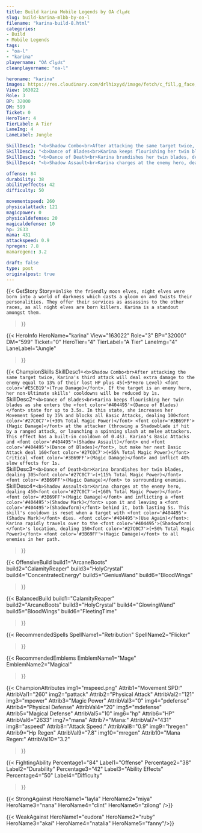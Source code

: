 ```yaml
---
title: Build karina Mobile Legends by OA ƈlყძε
slug: build-karina-mlbb-by-oa-l
filename: "karina-build-8.html"
categories: 
- Build 
- Mobile Legends
tags: 
- "oa-l"
- "karina"
playername: "OA ƈlყძε"
cleanplayername: "oa-l"

heroname: "karina"
images: https://res.cloudinary.com/drlhixyyd/image/fetch/c_fill,g_face,f_auto/https://cdn2-build.mobagenie.my.id/p/images/banner/full/karina.jpg
View: 163022 
Role: 3 
BP: 32000
DM: 599 
Ticket: 0 
HeroTier: 4 
TierLabel: A Tier 
LaneImg: 4
LaneLabel: Jungle 

SkillDesc1: "<b>Shadow Combo<br>After attacking the same target twice, Karina's third attack will deal extra damage to the enemy equal to 13% of their lost HP plus 45(+5*Hero Level) <font color='#E5CB19'>(True Damage)</font>. If the target is an enemy hero, her non-Ultimate skills' cooldowns will be reduced by 1s."   
SkillDesc2: "<b>Dance of Blades<br>Karina keeps flourishing her twin blades as she enters the <font color='#404495'>(Dance of Blades)</font> state for up to 3.5s. In this state, she increases her Movement Speed by 35% and blocks all Basic Attacks, dealing 100<font color='#27C0C7'>(+30% Total Magic Power)</font> <font color='#3B69FF'>(Magic Damage)</font> at the attacker (throwing a Shadowblade if hit by a ranged attack, or launching a spinning slash at melee attackers. This effect has a built-in cooldown of 0.4s). Karina's Basic Attacks and <font color='#404495'>(Shadow Assault)</font> end <font color='#404495'>(Dance of Blades)</font>, but make her next Basic Attack deal 160<font color='#27C0C7'>(+55% Total Magic Power)</font> Critical <font color='#3B69FF'>(Magic Damage)</font> and inflict 40% slow effects for 1s."   
SkillDesc3: "<b>Dance of Death<br>Karina brandishes her twin blades, dealing 305<font color='#27C0C7'>(+115% Total Magic Power)</font> <font color='#3B69FF'>(Magic Damage)</font> to surrounding enemies."   
SkillDesc4: "<b>Shadow Assault<br>Karina charges at the enemy hero, dealing 450<font color='#27C0C7'>(+160% Total Magic Power)</font> <font color='#3B69FF'>(Magic Damage)</font> and inflicting a <font color='#404495'>(Shadow Mark)</font> upon it and leaving a <font color='#404495'>(Shadowform)</font> behind it, both lasting 5s. This skill's cooldown is reset when a target with <font color='#404495'>(Shadow Mark)</font> dies. <font color='#404495'>(Use Again)</font>: Karina rapidly travels over to the <font color='#404495'>(Shadowform)</font>'s location, dealing 150<font color='#27C0C7'>(+50% Total Magic Power)</font> <font color='#3B69FF'>(Magic Damage)</font> to all enemies in her path."  

offense: 84 
durability: 38 
abilityeffects: 42 
difficulty: 50 

movementspeed: 260
physicalattack: 121
magicpower: 0
physicaldefense: 20
magicaldefense: 10
hp: 2633
mana: 431
attackspeed: 0.9
hpregen: 7.8
manaregen:: 3.2

draft: false
type: post
originalpost: true
---
```



{{< GetStory 
Story=` Unlike the friendly moon elves, night elves were born into a world of darkness which casts a gloom on and twists their personalities. They offer their services as assassins to the other races, as all night elves are born killers. Karina is a standout amongst them. ` 
>}}

{{< HeroInfo 
HeroName="karina" 
View="163022" 
Role="3" 
BP="32000" 
DM="599" 
Ticket="0" 
HeroTier="4" 
TierLabel="A Tier" 
LaneImg="4" 
LaneLabel="Jungle" 
>}}
 
{{< ChampionSkills 
SkillDesc1=`<b>Shadow Combo<br>After attacking the same target twice, Karina's third attack will deal extra damage to the enemy equal to 13% of their lost HP plus 45(+5*Hero Level) <font color='#E5CB19'>(True Damage)</font>. If the target is an enemy hero, her non-Ultimate skills' cooldowns will be reduced by 1s.`   
SkillDesc2=`<b>Dance of Blades<br>Karina keeps flourishing her twin blades as she enters the <font color='#404495'>(Dance of Blades)</font> state for up to 3.5s. In this state, she increases her Movement Speed by 35% and blocks all Basic Attacks, dealing 100<font color='#27C0C7'>(+30% Total Magic Power)</font> <font color='#3B69FF'>(Magic Damage)</font> at the attacker (throwing a Shadowblade if hit by a ranged attack, or launching a spinning slash at melee attackers. This effect has a built-in cooldown of 0.4s). Karina's Basic Attacks and <font color='#404495'>(Shadow Assault)</font> end <font color='#404495'>(Dance of Blades)</font>, but make her next Basic Attack deal 160<font color='#27C0C7'>(+55% Total Magic Power)</font> Critical <font color='#3B69FF'>(Magic Damage)</font> and inflict 40% slow effects for 1s.`   
SkillDesc3=`<b>Dance of Death<br>Karina brandishes her twin blades, dealing 305<font color='#27C0C7'>(+115% Total Magic Power)</font> <font color='#3B69FF'>(Magic Damage)</font> to surrounding enemies.`   
SkillDesc4=`<b>Shadow Assault<br>Karina charges at the enemy hero, dealing 450<font color='#27C0C7'>(+160% Total Magic Power)</font> <font color='#3B69FF'>(Magic Damage)</font> and inflicting a <font color='#404495'>(Shadow Mark)</font> upon it and leaving a <font color='#404495'>(Shadowform)</font> behind it, both lasting 5s. This skill's cooldown is reset when a target with <font color='#404495'>(Shadow Mark)</font> dies. <font color='#404495'>(Use Again)</font>: Karina rapidly travels over to the <font color='#404495'>(Shadowform)</font>'s location, dealing 150<font color='#27C0C7'>(+50% Total Magic Power)</font> <font color='#3B69FF'>(Magic Damage)</font> to all enemies in her path.`   
>}}

{{< OffensiveBuild 
build1="ArcaneBoots"  
build2="CalamityReaper" 
build3="HolyCrystal" 
build4="ConcentratedEnergy" 
build5="GeniusWand" 
build6="BloodWings" 
>}} 

{{< BalancedBuild 
build1="CalamityReaper"  
build2="ArcaneBoots" 
build3="HolyCrystal" 
build4="GlowingWand" 
build5="BloodWings" 
build6="FleetingTime" 
>}}


{{< RecommendedSpells 
SpellName1="Retribution" 
SpellName2="Flicker" 
>}}  

{{< RecommendedEmblems 
EmblemName1="Mage" 
EmblemName2="Magical" 
>}}   


{{< ChampionAttributes
img1="mspeed.png" Attrib1="Movement SPD:" AttribVal1="260"
img2="pattack" Attrib2="Physical Attack" AttribVal2="121"
img3="mpower" Attrib3="Magic Power" AttribVal3="0"
img4="pdefense" Attrib4="Physical Defense" AttribVal4="20"
img5="mdefense" Attrib5="Magical Defense" AttribVal5="10"
img6="hp" Attrib6="HP" AttribVal6="2633"
img7="mana" Attrib7="Mana:" AttribVal7="431"
img8="aspeed" Attrib8="Attack Speed:" AttribVal8="0.9"
img9="hregen" Attrib9="Hp Regen" AttribVal9="7.8"
img10="mregen" Attrib10="Mana Regen:" AttribVal10="3.2"
>}}


{{< FightingAbility
Percentage1="84" Label1="Offense"
Percentage2="38" Label2="Durability"
Percentage3="42" Label3="Ability Effects"
Percentage4="50" Label4="Difficulty"
 >}}

{{< StrongAgainst 
HeroName1="layla"
HeroName2="miya"
HeroName3="nana"
HeroName4="clint"
HeroName5="zilong"
/>}}

{{< WeakAgainst
HeroName1="eudora"
HeroName2="ruby"
HeroName3="akai"
HeroName4="natalia"
HeroName5="fanny"/>}}
